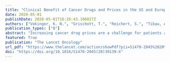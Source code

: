 ```yaml
---
title: "Clinical Benefit of Cancer Drugs and Prices in the US and Europe"
date: 2020-05-01
publishDate: 2020-05-01T16:26:43.106027Z
authors: ["Vokinger, K. N.", "Grischott, T.", "Reichert, S.", "Tibau, A.", "Rosemann, T.J.", "Kesselheim, A.S."] 
publication_types: ["8"]
abstract: "Increasing cancer drug prices are a challenge for patients and health systems in the USA and Europe. By contrast with the USA, national authorities in European countries often directly negotiate drug prices with manufacturers. The American Society of Clinical Oncology (ASCO) and the European Society for Medical Oncology (ESMO) developed frameworks to evaluate the clinical value of cancer therapies: the ASCO-Value Framework (ASCO-VF) and the ESMO-Magnitude of Clinical Benefit Scale (ESMO-MCBS). We aimed to assess the association between the clinical benefit of approved cancer drugs based on these frameworks and their drug prices in the USA and four European countries (England, Switzerland, Germany, and France)."
featured: True
publication: "The Lancet Oncology"
url_pdf: "https://www.thelancet.com/action/showPdf?pii=S1470-2045%2820%2930139-X"
doi: "https://doi.org/10.1016/S1470-2045(20)30139-X"
---
```

